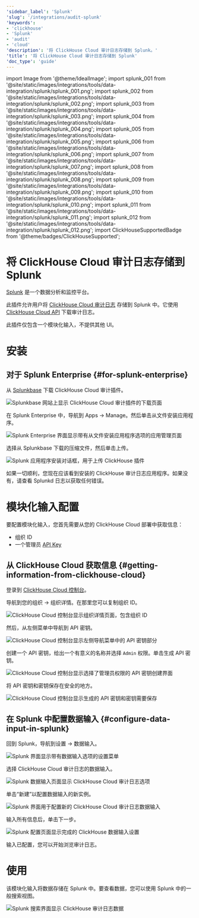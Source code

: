 ```yaml
---
'sidebar_label': 'Splunk'
'slug': '/integrations/audit-splunk'
'keywords':
- 'clickhouse'
- 'Splunk'
- 'audit'
- 'cloud'
'description': '将 ClickHouse Cloud 审计日志存储到 Splunk。'
'title': '将 ClickHouse Cloud 审计日志存储到 Splunk'
'doc_type': 'guide'
---
```


import Image from '@theme/IdealImage';
import splunk_001 from '@site/static/images/integrations/tools/data-integration/splunk/splunk_001.png';
import splunk_002 from '@site/static/images/integrations/tools/data-integration/splunk/splunk_002.png';
import splunk_003 from '@site/static/images/integrations/tools/data-integration/splunk/splunk_003.png';
import splunk_004 from '@site/static/images/integrations/tools/data-integration/splunk/splunk_004.png';
import splunk_005 from '@site/static/images/integrations/tools/data-integration/splunk/splunk_005.png';
import splunk_006 from '@site/static/images/integrations/tools/data-integration/splunk/splunk_006.png';
import splunk_007 from '@site/static/images/integrations/tools/data-integration/splunk/splunk_007.png';
import splunk_008 from '@site/static/images/integrations/tools/data-integration/splunk/splunk_008.png';
import splunk_009 from '@site/static/images/integrations/tools/data-integration/splunk/splunk_009.png';
import splunk_010 from '@site/static/images/integrations/tools/data-integration/splunk/splunk_010.png';
import splunk_011 from '@site/static/images/integrations/tools/data-integration/splunk/splunk_011.png';
import splunk_012 from '@site/static/images/integrations/tools/data-integration/splunk/splunk_012.png';
import ClickHouseSupportedBadge from '@theme/badges/ClickHouseSupported';


# 将 ClickHouse Cloud 审计日志存储到 Splunk

<ClickHouseSupportedBadge/>

[Splunk](https://www.splunk.com/) 是一个数据分析和监控平台。

此插件允许用户将 [ClickHouse Cloud 审计日志](/cloud/security/audit-logging) 存储到 Splunk 中。它使用 [ClickHouse Cloud API](/cloud/manage/api/api-overview) 下载审计日志。

此插件仅包含一个模块化输入，不提供其他 UI。


# 安装

## 对于 Splunk Enterprise {#for-splunk-enterprise}

从 [Splunkbase](https://splunkbase.splunk.com/app/7709) 下载 ClickHouse Cloud 审计插件。

<Image img={splunk_001} size="lg" alt="Splunkbase 网站上显示 ClickHouse Cloud 审计插件的下载页面" border />

在 Splunk Enterprise 中，导航到 Apps -> Manage。然后单击从文件安装应用程序。

<Image img={splunk_002} size="lg" alt="Splunk Enterprise 界面显示带有从文件安装应用程序选项的应用管理页面" border />

选择从 Splunkbase 下载的压缩文件，然后单击上传。

<Image img={splunk_003} size="lg" alt="Splunk 应用程序安装对话框，用于上传 ClickHouse 插件" border />

如果一切顺利，您现在应该看到安装的 ClickHouse 审计日志应用程序。如果没有，请查看 Splunkd 日志以获取任何错误。


# 模块化输入配置

要配置模块化输入，您首先需要从您的 ClickHouse Cloud 部署中获取信息：

- 组织 ID
- 一个管理员 [API Key](/cloud/manage/openapi)

## 从 ClickHouse Cloud 获取信息 {#getting-information-from-clickhouse-cloud}

登录到 [ClickHouse Cloud 控制台](https://console.clickhouse.cloud/)。

导航到您的组织 -> 组织详情。在那里您可以复制组织 ID。

<Image img={splunk_004} size="lg" alt="ClickHouse Cloud 控制台显示组织详情页面，包含组织 ID" border />

然后，从左侧菜单中导航到 API 密钥。

<Image img={splunk_005} size="lg" alt="ClickHouse Cloud 控制台显示左侧导航菜单中的 API 密钥部分" border />

创建一个 API 密钥，给出一个有意义的名称并选择 `Admin` 权限。单击生成 API 密钥。

<Image img={splunk_006} size="lg" alt="ClickHouse Cloud 控制台显示选择了管理员权限的 API 密钥创建界面" border />

将 API 密钥和密钥保存在安全的地方。

<Image img={splunk_007} size="lg" alt="ClickHouse Cloud 控制台显示生成的 API 密钥和密钥需要保存" border />

## 在 Splunk 中配置数据输入 {#configure-data-input-in-splunk}

回到 Splunk，导航到设置 -> 数据输入。

<Image img={splunk_008} size="lg" alt="Splunk 界面显示带有数据输入选项的设置菜单" border />

选择 ClickHouse Cloud 审计日志的数据输入。

<Image img={splunk_009} size="lg" alt="Splunk 数据输入页面显示 ClickHouse Cloud 审计日志选项" border />

单击“新建”以配置数据输入的新实例。

<Image img={splunk_010} size="lg" alt="Splunk 界面用于配置新的 ClickHouse Cloud 审计日志数据输入" border />

输入所有信息后，单击下一步。

<Image img={splunk_011} size="lg" alt="Splunk 配置页面显示完成的 ClickHouse 数据输入设置" border />

输入已配置，您可以开始浏览审计日志。


# 使用

该模块化输入将数据存储在 Splunk 中。要查看数据，您可以使用 Splunk 中的一般搜索视图。

<Image img={splunk_012} size="lg" alt="Splunk 搜索界面显示 ClickHouse 审计日志数据" border />
